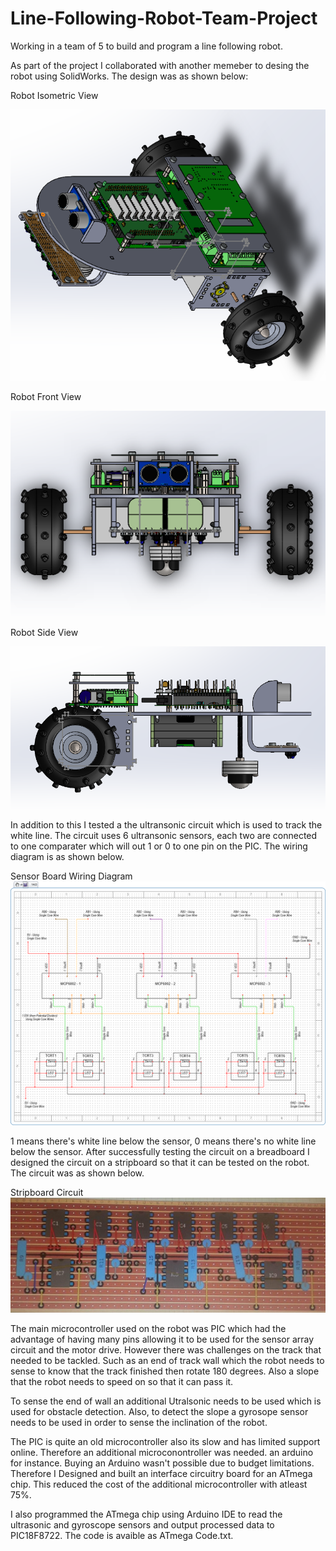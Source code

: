 # Line-Following-Robot-Team-Project
Working in a team of 5 to build and program a line following robot. 

As part of the project I collaborated with another memeber to desing the robot using SolidWorks. The design was as shown below: 

Robot Isometric View

![](Robot%20Isometric%20View.PNG)

Robot Front View

![](Robot%20Front%20View.PNG)

Robot Side View

![](Robot%20Side%20View.PNG)

In addition to this I tested a the ultransonic circuit which is used to track the white line. The circuit uses 6 ultransonic sensors, each two are connected to one comparater which will out 1 or 0 to one pin on the PIC. The wiring diagram is as shown below. 

Sensor Board Wiring Diagram
![](Sensor%20Array%20Wiring%20Diagram.png)


1 means there's white line below the sensor, 0 means there's no white line below the sensor. After successfully testing the circuit on a breadboard I designed the circuit on a stripboard so that it can be tested on the robot. The circuit was as shown below.  

Stripboard Circuit
![](Ultrasonic%20Sensor%20Stripboard%20Circuit%20Picture.jpg)

The main microcontroller used on the robot was PIC which had the advantage of having many pins allowing it to be used for the sensor array circuit and the motor drive. However there was challenges on the track that needed to be tackled. Such as an end of track wall which the robot needs to sense to know that the track finished then rotate 180 degrees. Also a slope that the robot needs to speed on so that it can pass it. 

To sense the end of wall an additional Utralsonic needs to be used which is used for obstacle detection. Also, to detect the slope a gyrosope sensor needs to be used in order to sense the inclination of the robot. 

The PIC is quite an old microcontroller also its slow and has limited support online. Therefore an additional microconontroller was needed. an arduino for instance. Buying an Arduino wasn't possible due to budget limitations. Therefore I Designed and built an interface circuitry board for an ATmega chip. This reduced the cost of the additional microcontroller with atleast 75%. 

I also programmed the ATmega chip using Arduino IDE to read the ultrasonic and gyroscope sensors and output processed data to PIC18F8722. The code is avaible as ATmega Code.txt.







